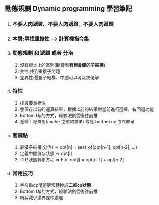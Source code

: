 ## 動態規劃  Dynamic programming 學習筆記

1. ### 不要人肉遞歸、不要人肉遞歸、不要人肉遞歸

2. ### 本質:尋找重複性 —> 計算機指令集

3. ### 動態規劃 和 遞歸 或者 分治

   1. 沒有根本上的區別(關鍵看**有無最優的子結構**)
   2. 共性:找到重複子問題
   3. 差異性:最優子結構、中途可以淘汰次優解

4. ### 特性

   1. 找最優重複性
   2. 會保存以前的運算結果，根據以前的結果對當前進行選擇，有回退功能
   3. Bottom Up的方式，經驗法則從後往前推
   4. 遞歸＋記憶化(cache 之前的結果) 或是 bottom up 方式都可

5. ### 關鍵點

   1. 最優子結構(分治) => opt[n] = best_of(opt[n-1], opt[n-2], ...)
   2. 定義中間儲存狀態 => opt[i]
   3. ＤＰ狀態轉移方程 => Fib: opt[i] = opt[n-1] + opt[n-2]

6. ### 常用技巧

   1. 字符串dp問題很常轉換成**二維dp狀態**
   2. Bottom Up的方式，經驗法則從後往前推
   3. 哨兵減少邊界條件處理

